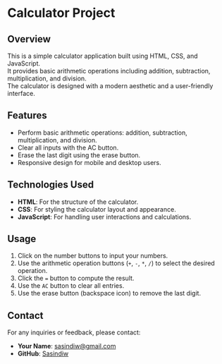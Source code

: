 # Calculator Project

## Overview

This is a simple calculator application built using HTML, CSS, and JavaScript.  
It provides basic arithmetic operations including addition, subtraction, multiplication, and division.  
The calculator is designed with a modern aesthetic and a user-friendly interface.

## Features

- Perform basic arithmetic operations: addition, subtraction, multiplication, and division.
- Clear all inputs with the AC button.
- Erase the last digit using the erase button.
- Responsive design for mobile and desktop users.

## Technologies Used

- **HTML**: For the structure of the calculator.
- **CSS**: For styling the calculator layout and appearance.
- **JavaScript**: For handling user interactions and calculations.

## Usage

1. Click on the number buttons to input your numbers.
2. Use the arithmetic operation buttons (`+`, `-`, `*`, `/`) to select the desired operation.
3. Click the `=` button to compute the result.
4. Use the `AC` button to clear all entries.
5. Use the erase button (backspace icon) to remove the last digit.

## Contact

For any inquiries or feedback, please contact:

- **Your Name**: [sasindiw@gmail.com](mailto:sasindiw@gmail.com)
- **GitHub**: [Sasindiw](https://github.com/Sasindiw)

